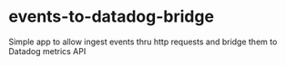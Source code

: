 # events-to-datadog-bridge
Simple app to allow ingest events thru http requests and bridge them to Datadog metrics API
